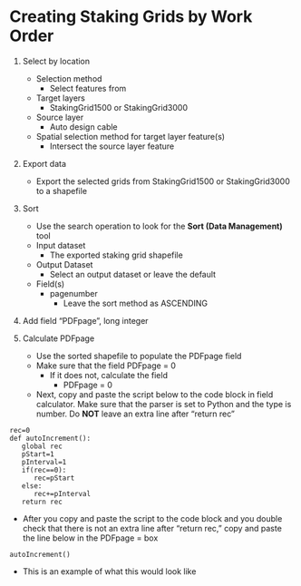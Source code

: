 # Creating Staking Grids by Work Order

1. Select by location
    * Selection method
      * Select features from
    * Target layers
      * StakingGrid1500 or StakingGrid3000
    * Source layer
      * Auto design cable
    * Spatial selection method for target layer feature(s)
      * Intersect the source layer feature
      
      
2. Export data
    * Export the selected grids from StakingGrid1500 or StakingGrid3000 to a shapefile
    
3. Sort
    * Use the search operation to look for the **Sort (Data Management)** tool
    * Input dataset
      * The exported staking grid shapefile 
    * Output Dataset
      * Select an output dataset or leave the default
    * Field(s)
      * pagenumber 
        * Leave the sort method as ASCENDING
        
4. Add field “PDFpage”, long integer

5. Calculate PDFpage 
   * Use the sorted shapefile to populate the PDFpage field
   * Make sure that the field PDFpage = 0 
     * If it does not, calculate the field 
       * PDFpage = 0
   * Next, copy and paste the script below to the code block in field calculator. Make sure that the parser is set to Python and the type is number. Do **NOT** leave an extra line after “return rec”

``` 
rec=0
def autoIncrement():
   global rec
   pStart=1
   pInterval=1
   if(rec==0):
      rec=pStart
   else:
      rec+=pInterval
   return rec
``` 
  * After you copy and paste the script to the code block and you double check that there is not an extra line after “return rec,” copy and paste the line below in the PDFpage = box

``` 
autoIncrement()
``` 

  * This is an example of what this would look like 
